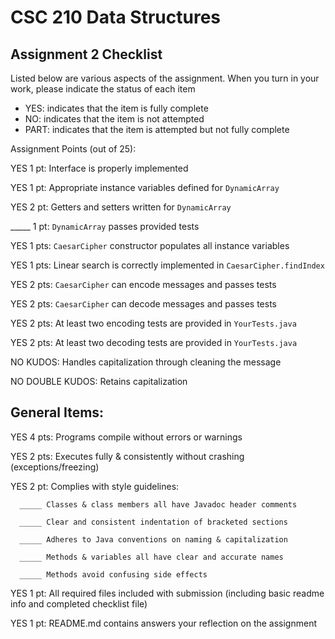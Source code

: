 # CSC 210 Data Structures
## Assignment 2 Checklist

Listed below are various aspects of the assignment.  When you turn in
your work, please indicate the status of each item

- YES: indicates that the item is fully complete
- NO: indicates that the item is not attempted
- PART: indicates that the item is attempted but not fully complete


Assignment Points (out of 25):

YES 1 pt: Interface is properly implemented

YES 1 pt: Appropriate instance variables defined for `DynamicArray`

YES 2 pt: Getters and setters written for `DynamicArray` 

_____ 1 pt: `DynamicArray` passes provided tests

YES 1 pts: `CaesarCipher` constructor populates all instance variables

YES 1 pts: Linear search is correctly implemented in `CaesarCipher.findIndex`

YES 2 pts: `CaesarCipher` can encode messages and passes tests

YES 2 pts: `CaesarCipher` can decode messages and passes tests

YES 2 pts: At least two encoding tests are provided in `YourTests.java`

YES 2 pts: At least two decoding tests are provided in `YourTests.java`

NO KUDOS: Handles capitalization through cleaning the message 

NO DOUBLE KUDOS: Retains capitalization

## General Items:

YES 4 pts: Programs compile without errors or warnings 

YES 2 pts: Executes fully & consistently without crashing (exceptions/freezing)

YES 2 pt: Complies with style guidelines:

      _____ Classes & class members all have Javadoc header comments 

      _____ Clear and consistent indentation of bracketed sections 

      _____ Adheres to Java conventions on naming & capitalization 

      _____ Methods & variables all have clear and accurate names 

      _____ Methods avoid confusing side effects  

YES 1 pt: All required files included with submission (including basic readme info and completed checklist file) 

YES 1 pt: README.md contains answers your reflection on the assignment 